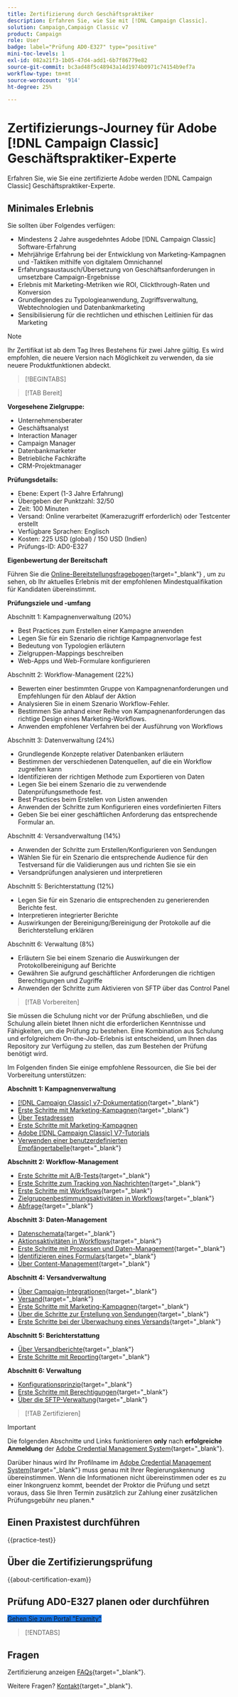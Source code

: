```yaml
---
title: Zertifizierung durch Geschäftspraktiker
description: Erfahren Sie, wie Sie mit [!DNL Campaign Classic].
solution: Campaign,Campaign Classic v7
product: Campaign
role: User
badge: label="Prüfung AD0-E327" type="positive"
mini-toc-levels: 1
exl-id: 082a21f3-1b05-47d4-add1-6b7f86779e82
source-git-commit: bc3ad48f5c48943a14d1974b0971c74154b9ef7a
workflow-type: tm+mt
source-wordcount: '914'
ht-degree: 25%

---
```


# Zertifizierungs-Journey für Adobe [!DNL Campaign Classic] Geschäftspraktiker-Experte

Erfahren Sie, wie Sie eine zertifizierte Adobe werden [!DNL Campaign Classic] Geschäftspraktiker-Experte.

## Minimales Erlebnis

Sie sollten über Folgendes verfügen:

* Mindestens 2 Jahre ausgedehntes Adobe [!DNL Campaign Classic] Software-Erfahrung
* Mehrjährige Erfahrung bei der Entwicklung von Marketing-Kampagnen und -Taktiken mithilfe von digitalem Omnichannel
* Erfahrungsaustausch/Übersetzung von Geschäftsanforderungen in umsetzbare Campaign-Ergebnisse
* Erlebnis mit Marketing-Metriken wie ROI, Clickthrough-Raten und Konversion
* Grundlegendes zu Typologieanwendung, Zugriffsverwaltung, Webtechnologien und Datenbankmarketing
* Sensibilisierung für die rechtlichen und ethischen Leitlinien für das Marketing

>[!NOTE]
>
>Ihr Zertifikat ist ab dem Tag Ihres Bestehens für zwei Jahre gültig. Es wird empfohlen, die neuere Version nach Möglichkeit zu verwenden, da sie neuere Produktfunktionen abdeckt.

>[!BEGINTABS]

>[!TAB Bereit]

**Vorgesehene Zielgruppe:**

* Unternehmensberater
* Geschäftsanalyst
* Interaction Manager
* Campaign Manager
* Datenbankmarketer
* Betriebliche Fachkräfte
* CRM-Projektmanager

**Prüfungsdetails:**

* Ebene: Expert (1-3 Jahre Erfahrung)
* Übergeben der Punktzahl: 32/50
* Zeit: 100 Minuten
* Versand: Online verarbeitet (Kamerazugriff erforderlich) oder Testcenter erstellt
* Verfügbare Sprachen: Englisch
* Kosten: 225 USD (global) / 150 USD (Indien)
* Prüfungs-ID: AD0-E327

**Eigenbewertung der Bereitschaft**

Führen Sie die [Online-Bereitstellungsfragebogen](https://scorpion.caveon.com/launchpad/readiness-questionnaire-for-adobe-campaign-classic-business-practitioner-expert-exam){target="_blank"} , um zu sehen, ob Ihr aktuelles Erlebnis mit der empfohlenen Mindestqualifikation für Kandidaten übereinstimmt.

**Prüfungsziele und -umfang**

Abschnitt 1: Kampagnenverwaltung (20%)

* Best Practices zum Erstellen einer Kampagne anwenden
* Legen Sie für ein Szenario die richtige Kampagnenvorlage fest
* Bedeutung von Typologien erläutern
* Zielgruppen-Mappings beschreiben
* Web-Apps und Web-Formulare konfigurieren

Abschnitt 2: Workflow-Management (22%)

* Bewerten einer bestimmten Gruppe von Kampagnenanforderungen und Empfehlungen für den Ablauf der Aktion
* Analysieren Sie in einem Szenario Workflow-Fehler.
* Bestimmen Sie anhand einer Reihe von Kampagnenanforderungen das richtige Design eines Marketing-Workflows.
* Anwenden empfohlener Verfahren bei der Ausführung von Workflows

Abschnitt 3: Datenverwaltung (24%)

* Grundlegende Konzepte relativer Datenbanken erläutern
* Bestimmen der verschiedenen Datenquellen, auf die ein Workflow zugreifen kann
* Identifizieren der richtigen Methode zum Exportieren von Daten
* Legen Sie bei einem Szenario die zu verwendende Datenprüfungsmethode fest.
* Best Practices beim Erstellen von Listen anwenden
* Anwenden der Schritte zum Konfigurieren eines vordefinierten Filters
* Geben Sie bei einer geschäftlichen Anforderung das entsprechende Formular an.

Abschnitt 4: Versandverwaltung (14%)

* Anwenden der Schritte zum Erstellen/Konfigurieren von Sendungen
* Wählen Sie für ein Szenario die entsprechende Audience für den Testversand für die Validierungen aus und richten Sie sie ein
* Versandprüfungen analysieren und interpretieren

Abschnitt 5: Berichterstattung (12%)

* Legen Sie für ein Szenario die entsprechenden zu generierenden Berichte fest.
* Interpretieren integrierter Berichte
* Auswirkungen der Bereinigung/Bereinigung der Protokolle auf die Berichterstellung erklären

Abschnitt 6: Verwaltung (8%)

* Erläutern Sie bei einem Szenario die Auswirkungen der Protokollbereinigung auf Berichte
* Gewähren Sie aufgrund geschäftlicher Anforderungen die richtigen Berechtigungen und Zugriffe
* Anwenden der Schritte zum Aktivieren von SFTP über das Control Panel

>[!TAB Vorbereiten]

Sie müssen die Schulung nicht vor der Prüfung abschließen, und die Schulung allein bietet Ihnen nicht die erforderlichen Kenntnisse und Fähigkeiten, um die Prüfung zu bestehen. Eine Kombination aus Schulung und erfolgreichem On-the-Job-Erlebnis ist entscheidend, um Ihnen das Repository zur Verfügung zu stellen, das zum Bestehen der Prüfung benötigt wird.

Im Folgenden finden Sie einige empfohlene Ressourcen, die Sie bei der Vorbereitung unterstützen:

**Abschnitt 1: Kampagnenverwaltung**

* [[!DNL Campaign Classic] v7-Dokumentation](https://experienceleague.adobe.com/docs/campaign-classic/using/campaign-classic-home.html?lang=de){target="_blank"}
* [Erste Schritte mit Marketing-Kampagnen](https://experienceleague.adobe.com/docs/campaign-classic/using/orchestrating-campaigns/orchestrate-campaigns/setting-up-marketing-campaigns.html?lang=de){target="_blank"}
* [Über Testadressen](https://experienceleague.adobe.com/docs/campaign-classic/using/sending-messages/using-seed-addresses/about-seed-addresses.html?lang=de)
* [Erste Schritte mit Marketing-Kampagnen](https://experienceleague.adobe.com/docs/campaign-classic/using/orchestrating-campaigns/orchestrate-campaigns/setting-up-marketing-campaigns.html?lang=de)
* [Adobe [!DNL Campaign Classic] V7-Tutorials](https://experienceleague.adobe.com/docs/campaign-classic-learn/tutorials/overview.html?lang=de)
* [Verwenden einer benutzerdefinierten Empfängertabelle](https://experienceleague.adobe.com/docs/campaign-classic/using/configuring-campaign-classic/use-a-custom-recipient-table/about-custom-recipient-table.html?lang=de){target="_blank"}

**Abschnitt 2: Workflow-Management**

* [Erste Schritte mit A/B-Tests](https://experienceleague.adobe.com/docs/campaign-classic/using/sending-messages/a-b-testing/get-started-a-b-testing.html){target="_blank"}
* [Erste Schritte zum Tracking von Nachrichten](https://experienceleague.adobe.com/docs/campaign-classic/using/sending-messages/tracking-messages/about-message-tracking.html?lang=de){target="_blank"}
* [Erste Schritte mit Workflows](https://experienceleague.adobe.com/docs/campaign/automation/workflows/introduction/about-workflows.html?lang=de){target="_blank"}
* [Zielgruppenbestimmungsaktivitäten in Workflows](https://experienceleague.adobe.com/docs/campaign-classic/using/automating-with-workflows/targeting-activities/about-targeting-activities.html?lang=de){target="_blank"}
* [Abfrage](https://experienceleague.adobe.com/docs/campaign-classic/using/automating-with-workflows/targeting-activities/query.html?lang=de){target="_blank"}

**Abschnitt 3: Daten-Management**

* [Datenschemata](https://experienceleague.adobe.com/docs/campaign-classic/using/configuring-campaign-classic/editing-schemas/data-schemas.html){target="_blank"}
* [Aktionsaktivitäten in Workflows](https://experienceleague.adobe.com/docs/campaign-classic/using/automating-with-workflows/action-activities/about-action-activities.html?lang=de){target="_blank"}
* [Erste Schritte mit Prozessen und Daten-Management](https://experienceleague.adobe.com/docs/campaign-standard/using/managing-processes-and-data/get-started-workflows.html){target="_blank"}
* [Identifizieren eines Formulars](https://experienceleague.adobe.com/docs/campaign-classic/using/configuring-campaign-classic/input-forms/identifying-a-form.html){target="_blank"}
* [Über Content-Management](https://experienceleague.adobe.com/docs/campaign-classic/using/sending-messages/content-management/about-content-management.html){target="_blank"}


**Abschnitt 4: Versandverwaltung**

* [Über Campaign-Integrationen](https://experienceleague.adobe.com/docs/campaign-standard/using/integrating-with-adobe-cloud/get-started-campaign-integrations.html){target="_blank"}
* [Versand](https://experienceleague.adobe.com/docs/campaign-classic/using/automating-with-workflows/action-activities/delivery.html?lang=de){target="_blank"}
* [Erste Schritte mit Marketing-Kampagnen](https://experienceleague.adobe.com/docs/campaign-classic/using/orchestrating-campaigns/orchestrate-campaigns/setting-up-marketing-campaigns.html?lang=de){target="_blank"}
* [Über die Schritte zur Erstellung von Sendungen](https://experienceleague.adobe.com/docs/campaign-classic/using/sending-messages/key-steps-when-creating-a-delivery/steps-about-delivery-creation-steps.html?lang=de){target="_blank"}
* [Erste Schritte bei der Überwachung eines Versands](https://experienceleague.adobe.com/docs/campaign-classic/using/sending-messages/monitoring-deliveries/about-delivery-monitoring.html?lang=de){target="_blank"}

**Abschnitt 5: Berichterstattung**

* [Über Versandberichte](https://experienceleague.adobe.com/docs/campaign-classic/using/reporting/reports-on-deliveries/reports-on-deliveries.html){target="_blank"}
* [Erste Schritte mit Reporting](https://experienceleague.adobe.com/docs/campaign-classic/using/reporting/reporting-in-adobe-campaign/about-adobe-campaign-reporting-tools.html?lang=de#reporting){target="_blank"}

**Abschnitt 6: Verwaltung**

* [Konfigurationsprinzip](https://experienceleague.adobe.com/docs/campaign-classic/using/monitoring-campaign-classic/production-procedures/configuration-principle.html){target="_blank"}
* [Erste Schritte mit Berechtigungen](https://experienceleague.adobe.com/docs/campaign-classic/using/getting-started/permissions/access-management.html?lang=de#getting-started){target="_blank"}
* [Über die SFTP-Verwaltung](https://experienceleague.adobe.com/docs/control-panel/using/sftp-management/about-sftp-management.html?lang=de){target="_blank"}


>[!TAB Zertifizieren]

>[!IMPORTANT]
>
>Die folgenden Abschnitte und Links funktionieren **only**  nach **erfolgreiche Anmeldung** der [Adobe Credential Management System](https://www.certmetrics.com/adobe){target="_blank"}.
>
>Darüber hinaus wird Ihr Profilname im [Adobe Credential Management System](https://www.certmetrics.com/adobe){target="_blank"} muss genau mit Ihrer Regierungskennung übereinstimmen. Wenn die Informationen nicht übereinstimmen oder es zu einer Inkongruenz kommt, beendet der Proktor die Prüfung und setzt voraus, dass Sie Ihren Termin zusätzlich zur Zahlung einer zusätzlichen Prüfungsgebühr neu planen.*

## Einen Praxistest durchführen

{{practice-test}}

## Über die Zertifizierungsprüfung

{{about-certification-exam}}

## Prüfung AD0-E327 planen oder durchführen

<a href="https://www.certmetrics.com/adobe/candidate/examity_sso.aspx?eid=AD0-E327" target="_blank" class="spectrum-Button spectrum-Button--fill spectrum-Button--accent spectrum-Button--sizeM is-margin-bottom-big-big at-element-click-tracking" style="background-color:#1473E6">

<span class="spectrum-Button-label has-no-wrap">
   Gehen Sie zum Portal "Examity"
</span>
</a>

>[!ENDTABS]

## Fragen

Zertifizierung anzeigen [FAQs](https://experienceleague.adobe.com/docs/certification/certification/faq.html){target="_blank"}.

Weitere Fragen? [Kontakt](mailto:certif@adobe.com){target="_blank"}.
